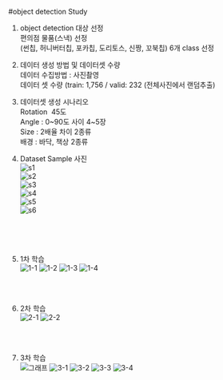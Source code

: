 #object detection Study

1. object detection 대상 선정 <br>
편의점 물품(스낵) 선정 <br> 
(썬칩, 허니버터칩, 포카칩, 도리토스, 신짱, 꼬북칩) 6개 class 선정 <br> 

2. 데이터 생성 방법 및 데이터셋 수량 <br> 
데이터 수집방법 : 사진촬영 <br> 
데이터 셋 수량 (train: 1,756 / valid: 232 (전체사진에서 랜덤추출) <br> 

3. 데이터셋 생성 시나리오 <br> 
Rotation  45도 <br> 
Angle : 0~90도 사이 4~5장 <br> 
Size : 2배율 차이 2종류 <br> 
배경 : 바닥, 책상 2종류 <br> 


4. Dataset Sample 사진<br>
![s1](https://user-images.githubusercontent.com/57925362/144350983-13c21ca5-e8bb-484d-9ce0-d9999c45b620.png)<br>
![s2](https://user-images.githubusercontent.com/57925362/144350990-1e95f131-d90b-457b-ba93-1e33c6f84815.png)<br>
![s3](https://user-images.githubusercontent.com/57925362/144350998-4b9ef49b-791e-4caa-874d-86e5282bb4c7.png)<br>
![s4](https://user-images.githubusercontent.com/57925362/144351002-51d7daa6-7b85-4d5f-9d25-12babfccd652.png)<br>
![s5](https://user-images.githubusercontent.com/57925362/144351005-fefe2f97-dcdc-490e-aee2-24439ad54f66.png)<br>
![s6](https://user-images.githubusercontent.com/57925362/144351008-cb54f98c-25f2-40d5-bc78-3f6d4dea0535.png)<br>
<br>
<br>
<br>

5. 1차 학습<br>
![1-1](https://user-images.githubusercontent.com/57925362/144350089-fce78eff-36a8-4afe-aa97-bc3bfe670984.gif)
![1-2](https://user-images.githubusercontent.com/57925362/144350094-c87982ea-60a9-483e-abd9-0e5c887e4c04.gif)
![1-3](https://user-images.githubusercontent.com/57925362/144350097-30874f02-db9f-43f9-82fa-f23a65fe67b9.gif)
![1-4](https://user-images.githubusercontent.com/57925362/144350102-bce4d0d0-4713-47a1-9516-e388e1aa2ef2.gif)
<br>
<br>
 
6. 2차 학습<br>
![2-1](https://user-images.githubusercontent.com/57925362/144350118-c29d4589-e349-4008-84a6-28bdb19a61fb.gif)
![2-2](https://user-images.githubusercontent.com/57925362/144350127-5ff49efa-8aa0-4df8-8597-a7e2ee8d807e.gif)
<br>
<br> 

7. 3차 학습<br>
![그래프](https://user-images.githubusercontent.com/57925362/144350213-958568c9-8e77-44fd-a497-d3867a928e31.png)
![3-1](https://user-images.githubusercontent.com/57925362/144350134-6737c539-db83-4367-a515-8ba94695266e.gif)
![3-2](https://user-images.githubusercontent.com/57925362/144350152-05b2dbc3-3408-46e5-99c4-d0c41689e656.gif)
![3-3](https://user-images.githubusercontent.com/57925362/144350162-4d793d79-ca23-4954-abd9-c47e37d14537.gif)
![3-4](https://user-images.githubusercontent.com/57925362/144350168-6f51ed2d-460d-40a8-896f-8f13bda6f79d.gif)
<br>
<br>

